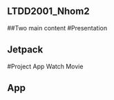 ## LTDD2001_Nhom2
##Two main content
#Presentation
<h2>Jetpack</h2>

#Project App Watch Movie
<h2>App</h2>
